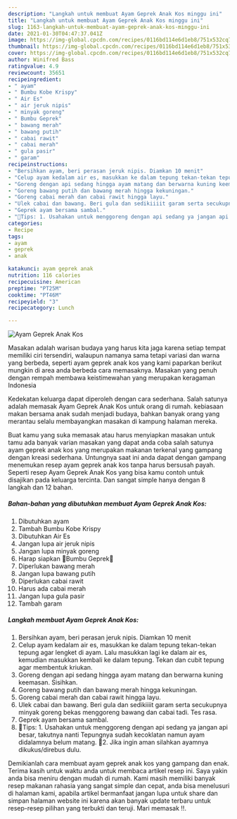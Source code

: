 ```yaml
---
description: "Langkah untuk membuat Ayam Geprek Anak Kos minggu ini"
title: "Langkah untuk membuat Ayam Geprek Anak Kos minggu ini"
slug: 1163-langkah-untuk-membuat-ayam-geprek-anak-kos-minggu-ini
date: 2021-01-30T04:47:37.041Z
image: https://img-global.cpcdn.com/recipes/0116bd114e6d1eb8/751x532cq70/ayam-geprek-anak-kos-foto-resep-utama.jpg
thumbnail: https://img-global.cpcdn.com/recipes/0116bd114e6d1eb8/751x532cq70/ayam-geprek-anak-kos-foto-resep-utama.jpg
cover: https://img-global.cpcdn.com/recipes/0116bd114e6d1eb8/751x532cq70/ayam-geprek-anak-kos-foto-resep-utama.jpg
author: Winifred Bass
ratingvalue: 4.9
reviewcount: 35651
recipeingredient:
- " ayam"
- " Bumbu Kobe Krispy"
- " Air Es"
- " air jeruk nipis"
- " minyak goreng"
- " Bumbu Geprek"
- " bawang merah"
- " bawang putih"
- " cabai rawit"
- " cabai merah"
- " gula pasir"
- " garam"
recipeinstructions:
- "Bersihkan ayam, beri perasan jeruk nipis. Diamkan 10 menit"
- "Celup ayam kedalam air es, masukkan ke dalam tepung tekan-tekan tepung agar lengket di ayam. Lalu masukkan lagi ke dalam air es, kemudian masukkan kembali ke dalam tepung. Tekan dan cubit tepung agar membentuk kriukan."
- "Goreng dengan api sedang hingga ayam matang dan berwarna kuning keemasan. Sisihkan."
- "Goreng bawang putih dan bawang merah hingga kekuningan."
- "Goreng cabai merah dan cabai rawit hingga layu."
- "Ulek cabai dan bawang. Beri gula dan sedikiiiit garam serta secukupnya minyak goreng bekas menggoreng bawang dan cabai tadi. Tes rasa."
- "Geprek ayam bersama sambal."
- "📌Tips: 1. Usahakan untuk menggoreng dengan api sedang ya jangan api besar, takutnya nanti Tepungnya sudah kecoklatan namun ayam didalamnya belum matang. 📌2. Jika ingin aman silahkan ayamnya dikukus/direbus dulu."
categories:
- Recipe
tags:
- ayam
- geprek
- anak

katakunci: ayam geprek anak 
nutrition: 116 calories
recipecuisine: American
preptime: "PT25M"
cooktime: "PT46M"
recipeyield: "3"
recipecategory: Lunch

---
```



![Ayam Geprek Anak Kos](https://img-global.cpcdn.com/recipes/0116bd114e6d1eb8/751x532cq70/ayam-geprek-anak-kos-foto-resep-utama.jpg)

Masakan adalah warisan budaya yang harus kita jaga karena setiap tempat memiliki ciri tersendiri, walaupun namanya sama tetapi variasi dan warna yang berbeda, seperti ayam geprek anak kos yang kami paparkan berikut mungkin di area anda berbeda cara memasaknya. Masakan yang penuh dengan rempah membawa keistimewahan yang merupakan keragaman Indonesia



Kedekatan keluarga dapat diperoleh dengan cara sederhana. Salah satunya adalah memasak Ayam Geprek Anak Kos untuk orang di rumah. kebiasaan makan bersama anak sudah menjadi budaya, bahkan banyak orang yang merantau selalu membayangkan masakan di kampung halaman mereka.

Buat kamu yang suka memasak atau harus menyiapkan masakan untuk tamu ada banyak varian masakan yang dapat anda coba salah satunya ayam geprek anak kos yang merupakan makanan terkenal yang gampang dengan kreasi sederhana. Untungnya saat ini anda dapat dengan gampang menemukan resep ayam geprek anak kos tanpa harus bersusah payah.
Seperti resep Ayam Geprek Anak Kos yang bisa kamu contoh untuk disajikan pada keluarga tercinta. Dan sangat simple hanya dengan 8 langkah dan 12 bahan.


<!--inarticleads1-->

##### Bahan-bahan yang dibutuhkan membuat Ayam Geprek Anak Kos:

1. Dibutuhkan  ayam
1. Tambah  Bumbu Kobe Krispy
1. Dibutuhkan  Air Es
1. Jangan lupa  air jeruk nipis
1. Jangan lupa  minyak goreng
1. Harap siapkan  🍁Bumbu Geprek🍁
1. Diperlukan  bawang merah
1. Jangan lupa  bawang putih
1. Diperlukan  cabai rawit
1. Harus ada  cabai merah
1. Jangan lupa  gula pasir
1. Tambah  garam




<!--inarticleads2-->

##### Langkah membuat  Ayam Geprek Anak Kos:

1. Bersihkan ayam, beri perasan jeruk nipis. Diamkan 10 menit
1. Celup ayam kedalam air es, masukkan ke dalam tepung tekan-tekan tepung agar lengket di ayam. Lalu masukkan lagi ke dalam air es, kemudian masukkan kembali ke dalam tepung. Tekan dan cubit tepung agar membentuk kriukan.
1. Goreng dengan api sedang hingga ayam matang dan berwarna kuning keemasan. Sisihkan.
1. Goreng bawang putih dan bawang merah hingga kekuningan.
1. Goreng cabai merah dan cabai rawit hingga layu.
1. Ulek cabai dan bawang. Beri gula dan sedikiiiit garam serta secukupnya minyak goreng bekas menggoreng bawang dan cabai tadi. Tes rasa.
1. Geprek ayam bersama sambal.
1. 📌Tips: 1. Usahakan untuk menggoreng dengan api sedang ya jangan api besar, takutnya nanti Tepungnya sudah kecoklatan namun ayam didalamnya belum matang. 📌2. Jika ingin aman silahkan ayamnya dikukus/direbus dulu.




Demikianlah cara membuat ayam geprek anak kos yang gampang dan enak. Terima kasih untuk waktu anda untuk membaca artikel resep ini. Saya yakin anda bisa meniru dengan mudah di rumah. Kami masih memiliki banyak resep makanan rahasia yang sangat simple dan cepat, anda bisa menelusuri di halaman kami, apabila artikel bermanfaat jangan lupa untuk share dan simpan halaman website ini karena akan banyak update terbaru untuk resep-resep pilihan yang terbukti dan teruji. Mari memasak !!. 
